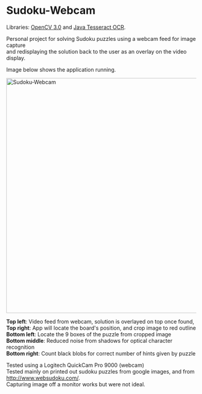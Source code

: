 # Sudoku-Webcam

Libraries: [OpenCV 3.0](http://opencv.org/downloads.html) and [Java Tesseract OCR](https://github.com/tesseract-ocr/tesseract).

Personal project for solving Sudoku puzzles using a webcam feed for image capture  
and redisplaying the solution back to the user as an overlay on the video display.  

Image below shows the application running.  

<img src="http://i.imgur.com/IHukXHn.png" alt="Sudoku-Webcam" width="625" heignt="650"/>

<b>Top left</b>: Video feed from webcam, solution is overlayed on top once found, 
<b>Top right</b>: App will locate the board's position, and crop image to red outline  
<b>Bottom left</b>: Locate the 9 boxes of the puzzle from cropped image  
<b>Bottom middle</b>: Reduced noise from shadows for optical character recognition  
<b>Bottom right</b>: Count black blobs for correct number of hints given by puzzle



Tested using a Logitech QuickCam Pro 9000 (webcam)  
Tested mainly on printed out sudoku puzzles from google images, 
and from http://www.websudoku.com/.  
Capturing image off a monitor works but were not ideal.


